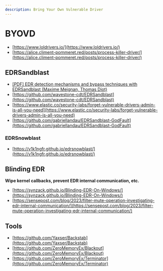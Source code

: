 ```yaml
---
description: Bring Your Own Vulnerable Driver
---
```


# BYOVD

- [https://www.loldrivers.io/](https://www.loldrivers.io/)
- [https://alice.climent-pommeret.red/posts/process-killer-driver/](https://alice.climent-pommeret.red/posts/process-killer-driver/)




## EDRSandblast

- [[PDF] EDR detection mechanisms and bypass techniques with EDRSandblast (Maxime Meignan, Thomas Diot)](https://github.com/wavestone-cdt/EDRSandblast/blob/DefCon30Release/DEFCON30-DemoLabs-EDR_detection_mechanisms_and_bypass_techniques_with_EDRSandblast-v1.0.pdf)
- [https://github.com/wavestone-cdt/EDRSandblast](https://github.com/wavestone-cdt/EDRSandblast)
- [https://www.elastic.co/security-labs/forget-vulnerable-drivers-admin-is-all-you-need](https://www.elastic.co/security-labs/forget-vulnerable-drivers-admin-is-all-you-need)
- [https://github.com/gabriellandau/EDRSandblast-GodFault](https://github.com/gabriellandau/EDRSandblast-GodFault)



### EDRSnowblast

- [https://v1k1ngfr.github.io/edrsnowblast/](https://v1k1ngfr.github.io/edrsnowblast/)




## Blinding EDR

**Wipe kernel callbacks, prevent EDR internal communication, etc.**

- [https://synzack.github.io/Blinding-EDR-On-Windows/](https://synzack.github.io/Blinding-EDR-On-Windows/)
- [https://sensepost.com/blog/2023/filter-mute-operation-investigating-edr-internal-communication/](https://sensepost.com/blog/2023/filter-mute-operation-investigating-edr-internal-communication/)




## Tools

- [https://github.com/Yaxser/Backstab](https://github.com/Yaxser/Backstab)
- [https://github.com/ZeroMemoryEx/Blackout](https://github.com/ZeroMemoryEx/Blackout)
- [https://github.com/ZeroMemoryEx/Terminator](https://github.com/ZeroMemoryEx/Terminator)
